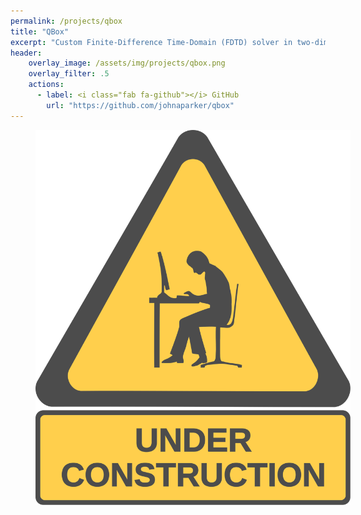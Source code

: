 ```yaml
---
permalink: /projects/qbox
title: "QBox"
excerpt: "Custom Finite-Difference Time-Domain (FDTD) solver in two-dimensions"
header:
    overlay_image: /assets/img/projects/qbox.png
    overlay_filter: .5
    actions:
      - label: <i class="fab fa-github"></i> GitHub
        url: "https://github.com/johnaparker/qbox"
---
```


<figure style="width: 100%; opacity: .7" class="align-center">
  <img src="/assets/img/construction.svg" alt="">
</figure> 
